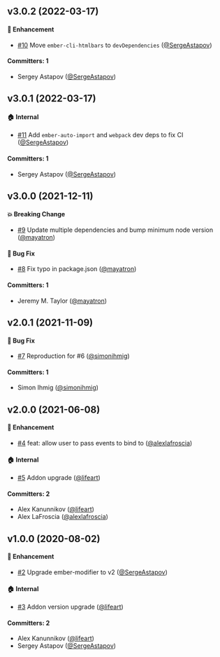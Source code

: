 ## v3.0.2 (2022-03-17)

#### :rocket: Enhancement
* [#10](https://github.com/lifeart/ember-click-outside-modifier/pull/10) Move `ember-cli-htmlbars` to `devDependencies` ([@SergeAstapov](https://github.com/SergeAstapov))

#### Committers: 1
- Sergey Astapov ([@SergeAstapov](https://github.com/SergeAstapov))


## v3.0.1 (2022-03-17)

#### :house: Internal
* [#11](https://github.com/lifeart/ember-click-outside-modifier/pull/11) Add `ember-auto-import` and `webpack` dev deps to fix CI ([@SergeAstapov](https://github.com/SergeAstapov))

#### Committers: 1
- Sergey Astapov ([@SergeAstapov](https://github.com/SergeAstapov))


## v3.0.0 (2021-12-11)

#### :boom: Breaking Change
* [#9](https://github.com/lifeart/ember-click-outside-modifier/pull/9) Update multiple dependencies and bump minimum node version ([@mayatron](https://github.com/mayatron))

#### :bug: Bug Fix
* [#8](https://github.com/lifeart/ember-click-outside-modifier/pull/8) Fix typo in package.json ([@mayatron](https://github.com/mayatron))

#### Committers: 1
- Jeremy M. Taylor ([@mayatron](https://github.com/mayatron))


## v2.0.1 (2021-11-09)

#### :bug: Bug Fix
* [#7](https://github.com/lifeart/ember-click-outside-modifier/pull/7) Reproduction for #6 ([@simonihmig](https://github.com/simonihmig))

#### Committers: 1
- Simon Ihmig ([@simonihmig](https://github.com/simonihmig))


## v2.0.0 (2021-06-08)

#### :rocket: Enhancement
* [#4](https://github.com/lifeart/ember-click-outside-modifier/pull/4) feat: allow user to pass events to bind to ([@alexlafroscia](https://github.com/alexlafroscia))

#### :house: Internal
* [#5](https://github.com/lifeart/ember-click-outside-modifier/pull/5) Addon upgrade ([@lifeart](https://github.com/lifeart))

#### Committers: 2
- Alex Kanunnikov ([@lifeart](https://github.com/lifeart))
- Alex LaFroscia ([@alexlafroscia](https://github.com/alexlafroscia))


## v1.0.0 (2020-08-02)

#### :rocket: Enhancement
* [#2](https://github.com/lifeart/ember-click-outside-modifier/pull/2) Upgrade ember-modifier to v2 ([@SergeAstapov](https://github.com/SergeAstapov))

#### :house: Internal
* [#3](https://github.com/lifeart/ember-click-outside-modifier/pull/3) Addon version upgrade ([@lifeart](https://github.com/lifeart))

#### Committers: 2
- Alex Kanunnikov ([@lifeart](https://github.com/lifeart))
- Sergey Astapov ([@SergeAstapov](https://github.com/SergeAstapov))
